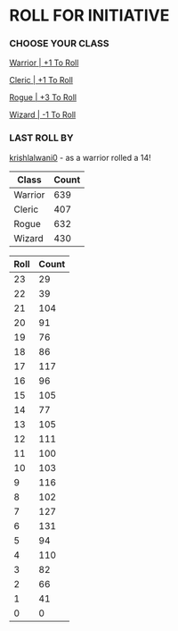 # ROLL FOR INITIATIVE
### CHOOSE YOUR CLASS

[Warrior | +1 To Roll](https://github.com/benjaminsampica/benjaminsampica/issues/new?title=roll%7Cwarrior&body=Just+click+%27Submit+new+issue%27.)

[Cleric | +1 To Roll](https://github.com/benjaminsampica/benjaminsampica/issues/new?title=roll%7Ccleric&body=Just+click+%27Submit+new+issue%27.)

[Rogue | +3 To Roll](https://github.com/benjaminsampica/benjaminsampica/issues/new?title=roll%7Crogue&body=Just+click+%27Submit+new+issue%27.)

[Wizard | -1 To Roll](https://github.com/benjaminsampica/benjaminsampica/issues/new?title=roll%7Cwizard&body=Just+click+%27Submit+new+issue%27.)
### LAST ROLL BY
[krishlalwani0](https://www.github.com/krishlalwani0) - as a warrior rolled a 14!

|Class|Count|
|-|-|
|Warrior|639|
|Cleric|407|
|Rogue|632|
|Wizard|430|

|Roll|Count|
|-|-|
|23|29
|22|39
|21|104
|20|91
|19|76
|18|86
|17|117
|16|96
|15|105
|14|77
|13|105
|12|111
|11|100
|10|103
|9|116
|8|102
|7|127
|6|131
|5|94
|4|110
|3|82
|2|66
|1|41
|0|0
